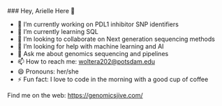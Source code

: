 <meta name="google-site-verification" content="i2G5OwUFga0-ldJx-ysVd-6rql6XD4ulUuIsOYDlGWM" />
### Hey, Arielle Here 👋



- 🔭 I’m currently working on PDL1 inhibitor SNP identifiers
- 🌱 I’m currently learning SQL 
- 👯 I’m looking to collaborate on Next generation sequencing methods 
- 🤔 I’m looking for help with machine learning and AI
- 💬 Ask me about genomics sequencing and pipelines
- 📫 How to reach me: woltera202@potsdam.edu
- 😄 Pronouns: her/she
- ⚡ Fun fact: I love to code in the morning with a good cup of coffee

Find me on the web:
https://genomicsjive.com/



